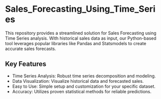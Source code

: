 # Sales_Forecasting_Using_Time_Series  
This repository provides a streamlined solution for Sales Forecasting using Time Series analysis. With historical sales data as input, our Python-based tool leverages popular libraries like Pandas and Statsmodels to create accurate sales forecasts.

## Key Features
- Time Series Analysis: Robust time series decomposition and modeling.
- Data Visualization: Visualize historical data and forecasted sales.
- Easy to Use: Simple setup and customization for your specific dataset.
- Accuracy: Utilizes proven statistical methods for reliable predictions.
